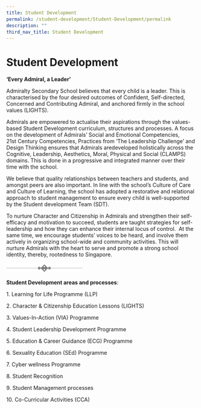 ```yaml
---
title: Student Development
permalink: /student-development/Student-Development/permalink
description: ""
third_nav_title: Student Development
---
```

Student Development
===================

**‘Every Admiral, a Leader’**

Admiralty Secondary School believes that every child is a leader. This is characterised by the four desired outcomes of Confident, Self-directed, Concerned and Contributing Admiral, and anchored firmly in the school values (LIGHTS). 

Admirals are empowered to actualise their aspirations through the values-based Student Development curriculum, structures and processes. A focus on the development of Admirals’ Social and Emotional Competencies, 21st Century Competencies, Practices from ‘The Leadership Challenge’ and Design Thinking ensures that Admirals aredeveloped holistically across the Cognitive, Leadership, Aesthetics, Moral, Physical and Social (CLAMPS) domains. This is done in a progressive and integrated manner over their time with the school. 

We believe that quality relationships between teachers and students, and amongst peers are also important. In line with the school’s Culture of Care and Culture of Learning, the school has adopted a restorative and relational approach to student management to ensure every child is well-supported by the Student development Team (SDT). 

To nurture Character and Citizenship in Admirals and strengthen their self-efficacy and motivation to succeed, students are taught strategies for self-leadership and how they can enhance their internal locus of control.  At the same time, we encourage students’ voices to be heard, and involve them actively in organizing school-wide and community activities. This will nurture Admirals with the heart to serve and promote a strong school identity, thereby, rootedness to Singapore.

<img src="/images/diamonds%20in%20triplicate.jpg"
		 style="width:40%">


**Student Development areas and processes**: 

1. Learning for Life Programme (LLP)

2. Character & Citizenship Education Lessons (LIGHTS)

3. Values-In-Action (VIA) Programme

4. Student Leadership Development Programme

5. Education & Career Guidance (ECG) Programme

6. Sexuality Education (SEd) Programme

7. Cyber wellness Programme

8. Student Recognition

9. Student Management processes

10. Co-Curricular Activities (CCA)